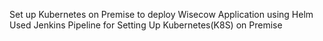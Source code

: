 Set up Kubernetes on Premise to deploy Wisecow Application using Helm
Used Jenkins Pipeline for Setting Up Kubernetes(K8S) on Premise
